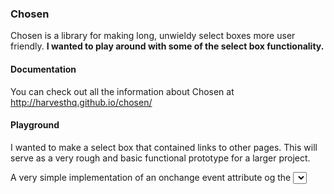 ### Chosen

Chosen is a library for making long, unwieldy select boxes more user friendly.
**I wanted to play around with some of the select box functionality.**

#### Documentation

You can check out all the information about Chosen at http://harvesthq.github.io/chosen/

#### Playground

I wanted to make a select box that contained links to other pages. This will serve as a very rough and basic functional prototype for a larger project.

A very simple implementation of an onchange event attribute og the <select> tag.
